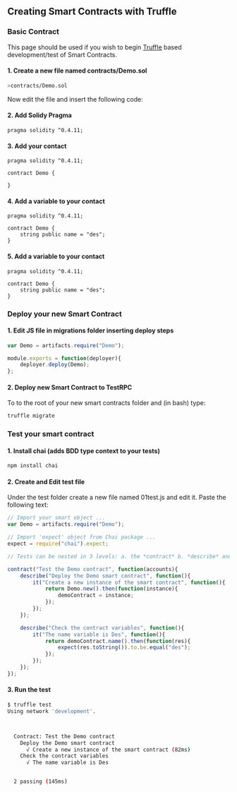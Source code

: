 ## Creating Smart Contracts with Truffle

### Basic Contract

This page should be used if you wish to begin [Truffle](https://truffleframework.com/) based development/test of Smart Contracts.

#### 1. Create a new file named contracts/Demo.sol

```bash
>contracts/Demo.sol
```

Now edit the file and insert the following code:

#### 2. Add Solidy Pragma

```solidity
pragma solidity ^0.4.11;
```

#### 3. Add your contact

```solidity
pragma solidity ^0.4.11;

contract Demo {

}
```

#### 4. Add a variable to your contact

```solidity
pragma solidity ^0.4.11;

contract Demo {
	string public name = "des";
}
```


#### 5. Add a variable to your contact

```solidity
pragma solidity ^0.4.11;

contract Demo {
	string public name = "des";
}
```

### Deploy your new Smart Contract

#### 1. Edit JS file in migrations folder inserting deploy steps

```javascript
var Demo = artifacts.require("Demo");

module.exports = function(deployer){
	deployer.deploy(Demo);
};

```

#### 2. Deploy new Smart Contract to TestRPC

To to the root of your new smart contracts folder and (in bash) type:

```bash
truffle migrate
```


### Test your smart contract

#### 1. Install chai (adds BDD type context to your tests)

```bash
npm install chai
```

#### 2. Create and Edit test file

Under the test folder create a new file named 01test.js and edit it. Paste the following text:

```javascript
// Import your smart object ...
var Demo = artifacts.require("Demo");

// Import 'expect' object from Chai package ...
expect = require("chai").expect;

// Tests can be nested in 3 levels: a. the *contract* b. *describe* and c. *it* ...

contract("Test the Demo contract", function(accounts){
	describe("Deploy the Demo smart contract", function(){
		it("Create a new instance of the smart contract", function(){
			return Demo.new().then(function(instance){
				demoContract = instance;
			});
		});
	});

	describe("Check the contract variables", function(){
		it("The name variable is Des", function(){
			return demoContract.name().then(function(res){
				expect(res.toString()).to.be.equal("des");
			});
		});
	});
});
```

#### 3. Run the test

```bash
$ truffle test
Using network 'development'.



  Contract: Test the Demo contract
    Deploy the Demo smart contract
      √ Create a new instance of the smart contract (82ms)
    Check the contract variables
      √ The name variable is Des


  2 passing (145ms)
```
